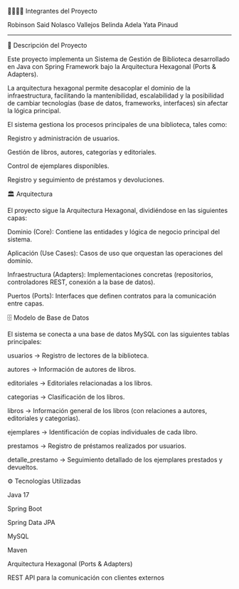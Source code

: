 👨‍💻👩‍💻 Integrantes del Proyecto

Robinson Said Nolasco Vallejos
Belinda Adela Yata Pinaud

--------------------------------------

📝 Descripción del Proyecto

Este proyecto implementa un Sistema de Gestión de Biblioteca desarrollado en Java con Spring Framework bajo la Arquitectura Hexagonal (Ports & Adapters).

La arquitectura hexagonal permite desacoplar el dominio de la infraestructura, facilitando la mantenibilidad, escalabilidad y la posibilidad de cambiar tecnologías (base de datos, frameworks, interfaces) sin afectar la lógica principal.

El sistema gestiona los procesos principales de una biblioteca, tales como:

Registro y administración de usuarios.

Gestión de libros, autores, categorías y editoriales.

Control de ejemplares disponibles.

Registro y seguimiento de préstamos y devoluciones.

🏛️ Arquitectura

El proyecto sigue la Arquitectura Hexagonal, dividiéndose en las siguientes capas:

Dominio (Core):
Contiene las entidades y lógica de negocio principal del sistema.

Aplicación (Use Cases):
Casos de uso que orquestan las operaciones del dominio.

Infraestructura (Adapters):
Implementaciones concretas (repositorios, controladores REST, conexión a la base de datos).

Puertos (Ports):
Interfaces que definen contratos para la comunicación entre capas.

🗄️ Modelo de Base de Datos

El sistema se conecta a una base de datos MySQL con las siguientes tablas principales:

usuarios → Registro de lectores de la biblioteca.

autores → Información de autores de libros.

editoriales → Editoriales relacionadas a los libros.

categorias → Clasificación de los libros.

libros → Información general de los libros (con relaciones a autores, editoriales y categorías).

ejemplares → Identificación de copias individuales de cada libro.

prestamos → Registro de préstamos realizados por usuarios.

detalle_prestamo → Seguimiento detallado de los ejemplares prestados y devueltos.

⚙️ Tecnologías Utilizadas

Java 17

Spring Boot

Spring Data JPA

MySQL

Maven

Arquitectura Hexagonal (Ports & Adapters)

REST API para la comunicación con clientes externos
